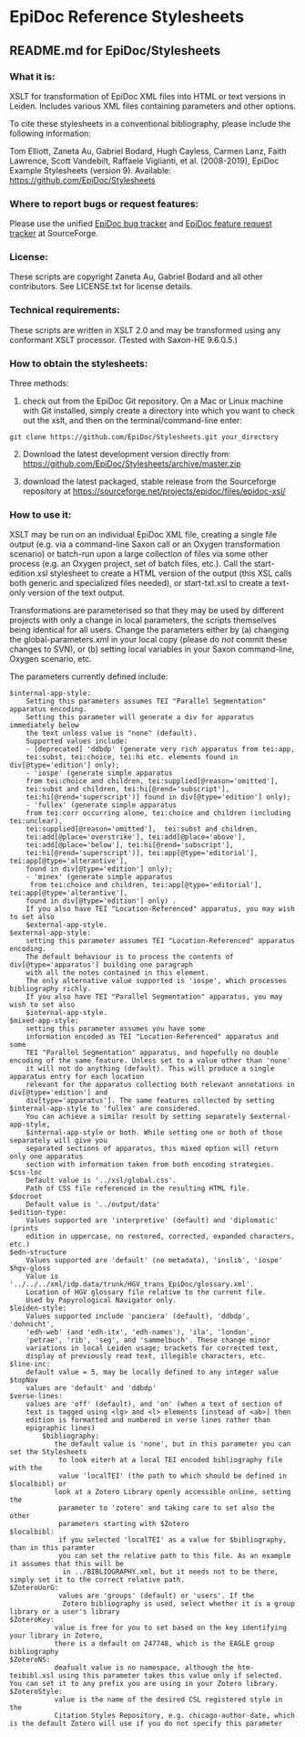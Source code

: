 # EpiDoc Reference Stylesheets

## README.md for EpiDoc/Stylesheets

### What it is:

XSLT for transformation of EpiDoc XML files into HTML or text versions in Leiden. Includes various XML files containing parameters and other options.

To cite these stylesheets in a conventional bibliography, please include the following information:

Tom Elliott, Zaneta Au, Gabriel Bodard, Hugh Cayless, Carmen Lanz, Faith Lawrence, Scott Vandebilt, Raffaele Viglianti, et al. (2008-2019), EpiDoc Example Stylesheets (version 9). Available: <https://github.com/EpiDoc/Stylesheets>

### Where to report bugs or request features:

Please use the unified [EpiDoc bug tracker](https://sourceforge.net/p/epidoc/bugs/) and [EpiDoc feature request tracker](https://sourceforge.net/p/epidoc/feature-requests/) at SourceForge.

### License:

These scripts are copyright Zaneta Au, Gabriel Bodard and all other contributors. See LICENSE.txt for license details.

### Technical requirements:

These scripts are written in XSLT 2.0 and may be transformed using any conformant XSLT processor. (Tested with Saxon-HE 9.6.0.5.)

### How to obtain the stylesheets:

Three methods:

1. check out from the EpiDoc Git repository. On a Mac or Linux machine with Git installed, simply create a directory into which you want to check out the xslt, and then on the terminal/command-line enter:

~~~
git clone https://github.com/EpiDoc/Stylesheets.git your_directory
~~~

2. Download the latest development version directly from: <https://github.com/EpiDoc/Stylesheets/archive/master.zip>

3. download the latest packaged, stable release from the Sourceforge repository at https://sourceforge.net/projects/epidoc/files/epidoc-xsl/

### How to use it:

XSLT may be run on an individual EpiDoc XML file, creating a single file output (e.g. via a command-line Saxon call or an Oxygen transformation scenario) or batch-run upon a large collection of files via some other process (e.g. an Oxygen project, set of batch files, etc.). Call the start-edition.xsl stylesheet to create a HTML version of the output (this XSL calls both generic and specialized files needed), or start-txt.xsl to create a text-only version of the text output.

Transformations are parameterised so that they may be used by different projects with only a change in local parameters, the scripts themselves being identical for all users. Change the parameters either by (a) changing the global-parameters.xml in your local copy (please do *not* commit these changes to SVN), or (b) setting local variables in your Saxon command-line, Oxygen scenario, etc.

The parameters currently defined include:

	$internal-app-style:
		Setting this parameters assumes TEI "Parallel Segmentation" apparatus encoding.
		Setting this parameter will generate a div for apparatus immediately below
		the text unless value is "none" (default).
		Supported values include: 
		- [deprecated] 'ddbdp' (generate very rich apparatus from tei:app, 
        tei:subst, tei:choice, tei:hi etc. elements found in div[@type='edition'] only); 
		- 'iospe' (generate simple apparatus
		from tei:choice and children, tei:supplied[@reason='omitted'], 
		tei:subst and children, tei:hi[@rend='subscript'], 
		tei:hi[@rend='superscript')] found in div[@type='edition'] only); 
		- 'fullex' (generate simple apparatus
		from tei:corr occurring alone, tei:choice and children (including tei:unclear), 
		tei:supplied[@reason='omitted'],  tei:subst and children, 
		tei:add[@place='overstrike'], tei:add[@place='above'], 
		tei:add[@place='below'], tei:hi[@rend='subscript'], 
		tei:hi[@rend='superscript')], tei:app[@type='editorial'], tei:app[@type='alterantive'],  
		found in div[@type='edition'] only); 
		- 'minex' (generate simple apparatus
         from tei:choice and children, tei:app[@type='editorial'], tei:app[@type='alterantive'],  
		found in div[@type='edition'] only) .
		If you also have TEI "Location-Referenced" apparatus, you may wish to set also
		$external-app-style.
	$external-app-style:
		setting this parameter assumes TEI "Location-Referenced" apparatus encoding.
		The default behaviour is to process the contents of div[@type='apparatus'] building one paragraph 
		with all the notes contained in this element.
		The only alternative value supported is 'iospe', which processes bibliography richly.
		If you also have TEI "Parallel Segmentation" apparatus, you may wish to set also
		$internal-app-style.
	$mixed-app-style:
		setting this parameter assumes you have some 
		information encoded as TEI "Location-Referenced" apparatus and some
		TEI "Parallel Segmentation" apparatus, and hopefully no double encoding of the same feature. Unless set to a value other than 'none' 
		it will not do anything (default). This will produce a single apparatus entry for each location
		relevant for the apparatus collecting both relevant annotations in div[@type='edition'] and 
		div[type='apparatus']. The same features collected by setting $internal-app-style to 'fullex' are considered.
		You can achieve a similar result by setting separately $external-app-style,
		$internal-app-style or both. While setting one or both of those separately will give you 
		separated sections of apparatus, this mixed option will return only one apparatus 
		section with information taken from both encoding strategies.
	$css-loc
		Default value is '../xsl/global.css'.
		Path of CSS file referenced in the resulting HTML file.
	$docroot
		Default value is '../output/data'
	$edition-type:
		Values supported are 'interpretive' (default) and 'diplomatic' (prints
		edition in uppercase, no restored, corrected, expanded characters, etc.)
	$edn-structure
		Values supported are 'default' (no metadata), 'inslib', 'iospe'
	$hgv-gloss
		Value is '../../../xml/idp.data/trunk/HGV_trans_EpiDoc/glossary.xml'.
		Location of HGV glossary file relative to the current file.
		Used by Papyrological Navigator only.
	$leiden-style:
		Values supported include 'panciera' (default), 'ddbdp', 'dohnicht',
		'edh-web' (and 'edh-itx', 'edh-names'), 'ila', 'london',
		'petrae', 'rib', 'seg', and 'sammelbuch'. These change minor
		variations in local Leiden usage; brackets for corrected text,
		display of previously read text, illegible characters, etc.
	$line-inc:
		default value = 5, may be locally defined to any integer value
	$topNav
		values are 'default' and 'ddbdp'
	$verse-lines:
		values are 'off' (default), and 'on' (when a text of section of
		text is tagged using <lg> and <l> elements [instead of <ab>] then
		edition is formatted and numbered in verse lines rather than
		epigraphic lines)
            $bibliography:
	           the default value is 'none', but in this parameter you can set the Stylesheets
	            to look eiterh at a local TEI encoded bibliography file with the
	            value 'localTEI' (the path to which should be defined in $localbibl) or
	           look at a Zotero Library openly accessible online, setting the
	            parameter to 'zotero' and taking care to set also the other
	            parameters starting with $Zotero
	$localbibl:
	            if you selected 'localTEI' as a value for $bibliography, than in this paramter
	            you can set the relative path to this file. As an example it assumes that this will be
	             in ../BIBLIOGRAPHY.xml, but it needs not to be there, simply set it to the correct relative path.
	$ZoteroUorG:
	            values are 'groups' (default) or 'users'. If the
	             Zotero bibliography is used, select whether it is a group library or a user's library
	$ZoteroKey:
	           value is free for you to set based on the key identifying your library in Zotero,
	           there is a default on 247748, which is the EAGLE group bibliography
	$ZoteroNS:
	           deafualt value is no namespace, although the htm-teibibl.xsl using this parameter takes this value only if selected. You can set it to any prefix you are using in your Zotero library.
	$ZoteroStyle:
	           value is the name of the desired CSL registered style in the
	           Citation Styles Repository, e.g. chicago-author-date, which is the default Zotero will use if you do not specify this parameter

